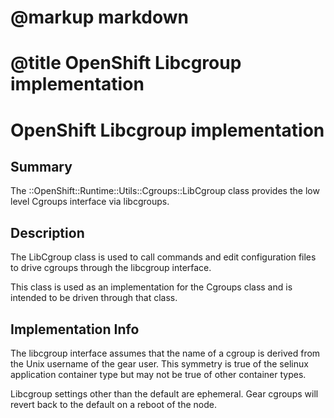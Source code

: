 # @markup markdown
# @title OpenShift Libcgroup implementation

# OpenShift Libcgroup implementation


## Summary

The ::OpenShift::Runtime::Utils::Cgroups::LibCgroup class provides the
low level Cgroups interface via libcgroups.


## Description

The LibCgroup class is used to call commands and edit configuration
files to drive cgroups through the libcgroup interface.

This class is used as an implementation for the Cgroups class and is
intended to be driven through that class.


## Implementation Info

The libcgroup interface assumes that the name of a cgroup is derived
from the Unix username of the gear user.  This symmetry is true of the
selinux application container type but may not be true of other
container types.

Libcgroup settings other than the default are ephemeral.  Gear cgroups
will revert back to the default on a reboot of the node.

